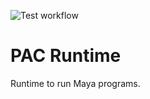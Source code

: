 ![Test workflow](https://github.com/mayahq/pac-runtime/actions/workflows/deno.yml/badge.svg)
# PAC Runtime
Runtime to run Maya programs.
